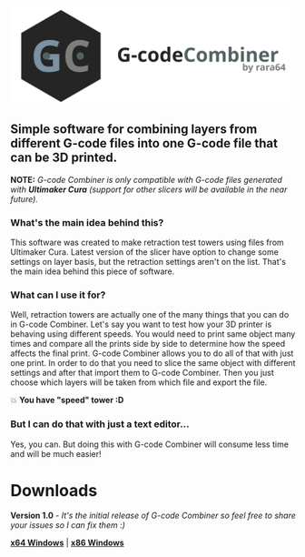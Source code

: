 ![](images/mainlogo.svg)
## Simple software for combining layers from different G-code files into one G-code file that can be 3D printed.
**NOTE:** *G-code Combiner is only compatible with G-code files generated with **Ultimaker Cura** (support for other slicers will be available in the near future).*

### What's the main idea behind this?
This software was created to make retraction test towers using files from Ultimaker Cura.
Latest version of the slicer have option to change some settings on layer basis, but the retraction settings aren't on the list.
That's the main idea behind this piece of software.

### What can I use it for?
Well, retraction towers are actually one of the many things that you can do in G-code Combiner.
Let's say you want to test how your 3D printer is behaving using different speeds. You would need to print same object
many times and compare all the prints side by side to determine how the speed affects the final print. G-code Combiner
allows you to do all of that with just one print. In order to do that you need to slice the same object with different settings and after that import them to G-code Combiner. Then you just choose which layers will be taken from which file and export the file. 

:boom: **You have "speed" tower :D**

### But I can do that with just a text editor...
Yes, you can. But doing this with G-code Combiner will consume less time and will be much easier!

# Downloads
**Version 1.0** - *It's the initial release of G-code Combiner so feel free to share your issues so I can fix them :)*

**<a href="https://github.com/rara64/gcombiner/releases/download/v1.0/GCombiner-1.0-x64.exe">x64 Windows</a>** | **<a href="https://github.com/rara64/gcombiner/releases/download/v1.0/GCombiner-1.0-x86.exe">x86 Windows</a>**
